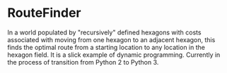 # RouteFinder
In a world populated by "recursively" defined hexagons with costs associated with moving
from one hexagon to an adjacent hexagon, this finds the optimal route from a starting 
location to any location in the hexagon field. It is a slick example of dynamic programming.
Currently in the process of transition from Python 2 to Python 3.

